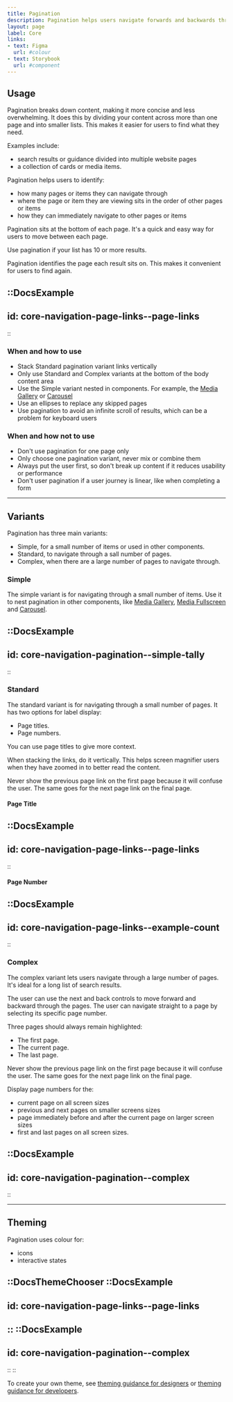 ```yaml
---
title: Pagination
description: Pagination helps users navigate forwards and backwards through content.
layout: page
label: Core
links:
- text: Figma
  url: #colour
- text: Storybook
  url: #component
---
```


## Usage

Pagination breaks down content, making it more concise and less overwhelming. It does this by dividing your content across more than one page and into smaller lists. This makes it easier for users to find what they need.

Examples include:

- search results or guidance divided into multiple website pages
- a collection of cards or media items.

Pagination helps users to identify:

- how many pages or items they can navigate through
- where the page or item they are viewing sits in the order of other pages or items
- how they can immediately navigate to other pages or items

Pagination sits at the bottom of each page. It's a quick and easy way for users to move between each page.

Use pagination if your list has 10 or more results.

Pagination identifies the page each result sits on. This makes it convenient for users to find again.

::DocsExample
---
id: core-navigation-page-links--page-links
---
::

### When and how to use

- Stack Standard pagination variant links vertically
- Only use Standard and Complex variants at the bottom of the body content area
- Use the Simple variant nested in components. For example, the [Media Gallery](/design-system/components/media-gallery/) or [Carousel](/design-system/components/carousel/)
- Use an ellipses to replace any skipped pages
- Use pagination to avoid an infinite scroll of results, which can be a problem for keyboard users

### When and how not to use

- Don't use pagination for one page only
- Only choose one pagination variant, never mix or combine them
- Always put the user first, so don't break up content if it reduces usability or performance
- Don't user pagination if a user journey is linear, like when completing a form

---

## Variants

Pagination has three main variants:

- Simple, for a small number of items or used in other components.
- Standard, to navigate through a sall number of pages.
- Complex, when there are a large number of pages to navigate through.

### Simple

The simple variant is for navigating through a small number of items. Use it to nest pagination in other components, like [Media Gallery](/design-system/components/media-gallery/), [Media Fullscreen](/design-system/components/media-fullscreen/) and [Carousel](/design-system/components/carousel/).

::DocsExample
---
id: core-navigation-pagination--simple-tally
---
::

### Standard

The standard variant is for navigating through a small number of pages. It has two options for label display:

- Page titles.
- Page numbers.

You can use page titles to give more context.

When stacking the links, do it vertically. This helps screen magnifier users when they have zoomed in to better read the content.

Never show the previous page link on the first page because it will confuse the user. The same goes for the next page link on the final page.

#### Page Title

::DocsExample
---
id: core-navigation-page-links--page-links
---
::

#### Page Number

::DocsExample
---
id: core-navigation-page-links--example-count
---
::

### Complex

The complex variant lets users navigate through a large number of pages. It's ideal for a long list of search results.

The user can use the next and back controls to move forward and backward through the pages. The user can navigate straight to a page by selecting its specific page number.

Three pages should always remain highlighted:

- The first page.
- The current page.
- The last page.

Never show the previous page link on the first page because it will confuse the user. The same goes for the next page link on the final page.

Display page numbers for the:

- current page on all screen sizes
- previous and next pages on smaller screens sizes
- page immediately before and after the current page on larger screen sizes
- first and last pages on all screen sizes.

::DocsExample
---
id: core-navigation-pagination--complex
---
::

---

## Theming

Pagination uses colour for:

- icons
- interactive states

::DocsThemeChooser
  ::DocsExample
  ---
  id: core-navigation-page-links--page-links
  ---
  ::
  ::DocsExample
  ---
  id: core-navigation-pagination--complex
  ---
  ::
::

To create your own theme, see [theming guidance for designers]() or [theming guidance for developers]().
